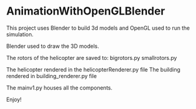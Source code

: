 # AnimationWithOpenGLBlender
This project uses Blender to build 3d models and OpenGL used to run the simulation.

Blender used to draw the 3D models.

The rotors of the helicopter are saved to:
       bigrotors.py
       smallrotors.py

The helicopter rendered in the helicopterRenderer.py file
The building rendered in building_renderer.py file

The mainv1.py houses all the components.

Enjoy!
